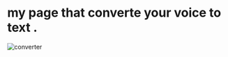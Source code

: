 
# my page that converte your voice to text . 
![converter](https://user-images.githubusercontent.com/74320579/181342782-89523c79-f1b6-4b0d-87c3-77b3c08d0a9c.png)

